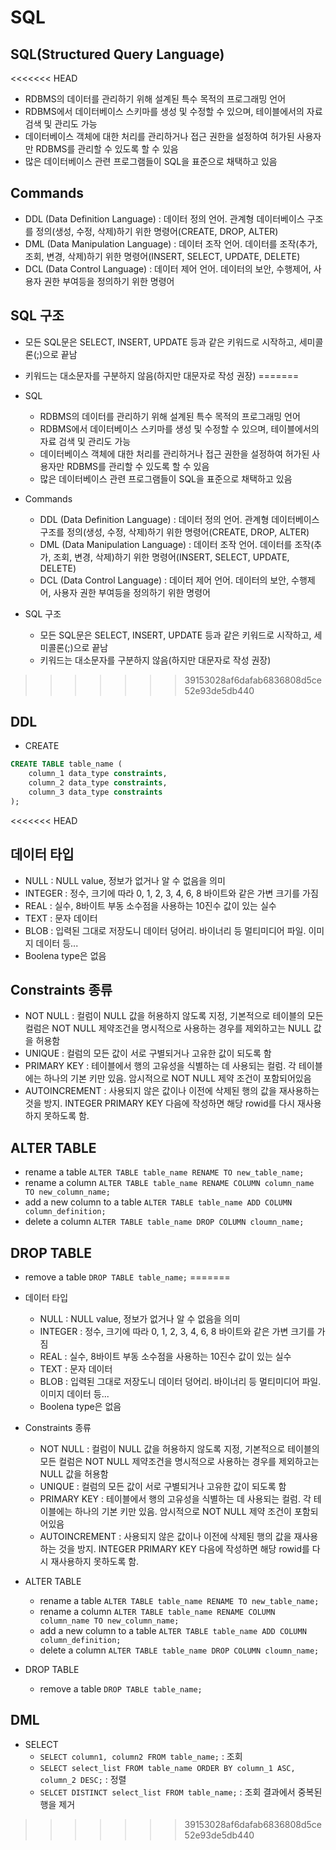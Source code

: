 # SQL

## SQL(Structured Query Language)
<<<<<<< HEAD
* RDBMS의 데이터를 관리하기 위해 설계된 특수 목적의 프로그래밍 언어
* RDBMS에서 데이터베이스 스키마를 생성 및 수정할 수 있으며, 테이블에서의 자료 검색 및 관리도 가능
* 데이터베이스 객체에 대한 처리를 관리하거나 접근 권한을 설정하여 허가된 사용자만 RDBMS를 관리할 수 있도록 할 수 있음
* 많은 데이터베이스 관련 프로그램들이 SQL을 표준으로 채택하고 있음

## Commands
* DDL (Data Definition Language) : 데이터 정의 언어. 관계형 데이터베이스 구조를 정의(생성, 수정, 삭제)하기 위한 명령어(CREATE, DROP, ALTER)
* DML (Data Manipulation Language) : 데이터 조작 언어. 데이터를 조작(추가, 조회, 변경, 삭제)하기 위한 명령어(INSERT, SELECT, UPDATE, DELETE)
* DCL (Data Control Language) : 데이터 제어 언어. 데이터의 보안, 수행제어, 사용자 권한 부여등을 정의하기 위한 명령어

## SQL 구조
* 모든 SQL문은 SELECT, INSERT, UPDATE 등과 같은 키워드로 시작하고, 세미콜론(;)으로 끝남
* 키워드는 대소문자를 구분하지 않음(하지만 대문자로 작성 권장)
=======
* SQL
    * RDBMS의 데이터를 관리하기 위해 설계된 특수 목적의 프로그래밍 언어
    * RDBMS에서 데이터베이스 스키마를 생성 및 수정할 수 있으며, 테이블에서의 자료 검색 및 관리도 가능
    * 데이터베이스 객체에 대한 처리를 관리하거나 접근 권한을 설정하여 허가된 사용자만 RDBMS를 관리할 수 있도록 할 수 있음
    * 많은 데이터베이스 관련 프로그램들이 SQL을 표준으로 채택하고 있음

* Commands
    * DDL (Data Definition Language) : 데이터 정의 언어. 관계형 데이터베이스 구조를 정의(생성, 수정, 삭제)하기 위한 명령어(CREATE, DROP, ALTER)
    * DML (Data Manipulation Language) : 데이터 조작 언어. 데이터를 조작(추가, 조회, 변경, 삭제)하기 위한 명령어(INSERT, SELECT, UPDATE, DELETE)
    * DCL (Data Control Language) : 데이터 제어 언어. 데이터의 보안, 수행제어, 사용자 권한 부여등을 정의하기 위한 명령어

* SQL 구조
    * 모든 SQL문은 SELECT, INSERT, UPDATE 등과 같은 키워드로 시작하고, 세미콜론(;)으로 끝남
    * 키워드는 대소문자를 구분하지 않음(하지만 대문자로 작성 권장)
>>>>>>> 39153028af6dafab6836808d5ce52e93de5db440

## DDL
* CREATE
``` sql
CREATE TABLE table_name (
    column_1 data_type constraints,
    column_2 data_type constraints,
    column_3 data_type constraints
);
```

<<<<<<< HEAD
## 데이터 타입
* NULL : NULL value, 정보가 없거나 알 수 없음을 의미
* INTEGER : 정수, 크기에 따라 0, 1, 2, 3, 4, 6, 8 바이트와 같은 가변 크기를 가짐
* REAL : 실수, 8바이트 부동 소수점을 사용하는 10진수 값이 있는 실수
* TEXT : 문자 데이터
* BLOB : 입력된 그대로 저장도니 데이터 덩어리. 바이너리 등 멀티미디어 파일. 이미지 데이터 등...
* Boolena type은 없음

## Constraints 종류
* NOT NULL : 컬럼이 NULL 값을 허용하지 않도록 지정, 기본적으로 테이블의 모든 컬럼은 NOT NULL 제약조건을 명시적으로 사용하는 경우를 제외하고는 NULL 값을 허용함
* UNIQUE : 컬럼의 모든 값이 서로 구별되거나 고유한 값이 되도록 함
* PRIMARY KEY : 테이블에서 행의 고유성을 식별하는 데 사용되는 컬럼. 각 테이블에는 하나의 기본 키만 있음. 암시적으로 NOT NULL 제약 조건이 포함되어있음
* AUTOINCREMENT : 사용되지 않은 값이나 이전에 삭제된 행의 값을 재사용하는 것을 방지. INTEGER PRIMARY KEY 다음에 작성하면 해당 rowid를 다시 재사용하지 못하도록 함.

## ALTER TABLE
* rename a table
`ALTER TABLE table_name RENAME TO new_table_name;`
* rename a column
`ALTER TABLE table_name RENAME COLUMN column_name TO new_column_name;`
* add a new column to a table
`ALTER TABLE table_name ADD COLUMN column_definition;`
* delete a column
`ALTER TABLE table_name DROP COLUMN cloumn_name;`

## DROP TABLE
* remove a table
`DROP TABLE table_name;`
=======
* 데이터 타입
    * NULL : NULL value, 정보가 없거나 알 수 없음을 의미
    * INTEGER : 정수, 크기에 따라 0, 1, 2, 3, 4, 6, 8 바이트와 같은 가변 크기를 가짐
    * REAL : 실수, 8바이트 부동 소수점을 사용하는 10진수 값이 있는 실수
    * TEXT : 문자 데이터
    * BLOB : 입력된 그대로 저장도니 데이터 덩어리. 바이너리 등 멀티미디어 파일. 이미지 데이터 등...
    * Boolena type은 없음

* Constraints 종류
    * NOT NULL : 컬럼이 NULL 값을 허용하지 않도록 지정, 기본적으로 테이블의 모든 컬럼은 NOT NULL 제약조건을 명시적으로 사용하는 경우를 제외하고는 NULL 값을 허용함
    * UNIQUE : 컬럼의 모든 값이 서로 구별되거나 고유한 값이 되도록 함
    * PRIMARY KEY : 테이블에서 행의 고유성을 식별하는 데 사용되는 컬럼. 각 테이블에는 하나의 기본 키만 있음. 암시적으로 NOT NULL 제약 조건이 포함되어있음
    * AUTOINCREMENT : 사용되지 않은 값이나 이전에 삭제된 행의 값을 재사용하는 것을 방지. INTEGER PRIMARY KEY 다음에 작성하면 해당 rowid를 다시 재사용하지 못하도록 함.

* ALTER TABLE
    * rename a table
    `ALTER TABLE table_name RENAME TO new_table_name;`
    * rename a column
    `ALTER TABLE table_name RENAME COLUMN column_name TO new_column_name;`
    * add a new column to a table
    `ALTER TABLE table_name ADD COLUMN column_definition;`
    * delete a column
    `ALTER TABLE table_name DROP COLUMN cloumn_name;`

* DROP TABLE
    * remove a table
    `DROP TABLE table_name;`

## DML
* SELECT
    * `SELECT column1, column2 FROM table_name;` : 조회
    * `SELECT select_list FROM table_name ORDER BY column_1 ASC, column_2 DESC;` : 정렬
    * `SELCET DISTINCT select_list FROM table_name;` : 조회 결과에서 중복된 행을 제거
>>>>>>> 39153028af6dafab6836808d5ce52e93de5db440
